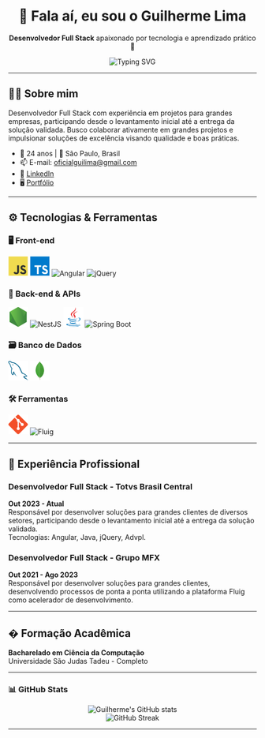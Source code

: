 <h1 align="center">👋 Fala aí, eu sou o Guilherme Lima</h1>

<p align="center">
  <strong>Desenvolvedor Full Stack</strong> apaixonado por tecnologia e aprendizado prático 🚀
</p>

<p align="center">
  <img src="https://readme-typing-svg.demolab.com?font=Fira+Code&pause=1000&color=F97316&center=true&vCenter=true&width=435&lines=Code.+Deploy.+Impact." alt="Typing SVG" />
</p>

---

## 🧑‍💻 Sobre mim

Desenvolvedor Full Stack com experiência em projetos para grandes empresas, participando desde o levantamento inicial até a entrega da solução validada. Busco colaborar ativamente em grandes projetos e impulsionar soluções de excelência visando qualidade e boas práticas.

- 🎂 24 anos | 📍 São Paulo, Brasil  
- 📫 E-mail: [oficialguilima@gmail.com](mailto:oficialguilima@gmail.com)  
- 💼 [LinkedIn](https://www.linkedin.com/in/ogullima/)
- 🖥️ [Portfólio](https://oguilima.github.io/portifoliov2/)

---

## ⚙️ Tecnologias & Ferramentas

### 🖥️ Front-end
<p>
  <img src="https://raw.githubusercontent.com/devicons/devicon/master/icons/javascript/javascript-original.svg" alt="JavaScript" width="40" height="40"/>
  <img src="https://raw.githubusercontent.com/devicons/devicon/master/icons/typescript/typescript-original.svg" alt="TypeScript" width="40" height="40"/>
  <img src="https://angular.io/assets/images/logos/angular/angular.svg" alt="Angular" width="40" height="40"/>
  <img src="https://cdn.worldvectorlogo.com/logos/jquery-1.svg" alt="jQuery" width="40" height="40"/>
</p>

### 🧩 Back-end & APIs
<p>
  <img src="https://raw.githubusercontent.com/devicons/devicon/master/icons/nodejs/nodejs-original.svg" alt="Node.js" width="40" height="40"/>
  <img src="https://nestjs.com/img/logo-small.svg" alt="NestJS" width="40" height="40"/>
  <img src="https://raw.githubusercontent.com/devicons/devicon/master/icons/java/java-original.svg" alt="Java" width="40" height="40"/>
  <img src="https://www.vectorlogo.zone/logos/springio/springio-icon.svg" alt="Spring Boot" width="40" height="40"/>
</p>

### 🗃️ Banco de Dados
<p>
  <img src="https://raw.githubusercontent.com/devicons/devicon/master/icons/mysql/mysql-original.svg" alt="MySQL" width="40" height="40"/>
  <img src="https://raw.githubusercontent.com/devicons/devicon/master/icons/mongodb/mongodb-original.svg" alt="MongoDB" width="40" height="40"/>
</p>

### 🛠️ Ferramentas
<p>
  <img src="https://raw.githubusercontent.com/devicons/devicon/master/icons/git/git-original.svg" alt="Git" width="40" height="40"/>
  <img src="https://avatars.githubusercontent.com/u/9423579?s=200&v=4" alt="Fluig" width="40" height="40"/>
</p>

---

## 💼 Experiência Profissional

### Desenvolvedor Full Stack - Totvs Brasil Central
**Out 2023 - Atual**  
Responsável por desenvolver soluções para grandes clientes de diversos setores, participando desde o levantamento inicial até a entrega da solução validada.  
Tecnologias: Angular, Java, jQuery, Advpl.

### Desenvolvedor Full Stack - Grupo MFX
**Out 2021 - Ago 2023**  
Responsável por desenvolver soluções para grandes clientes, desenvolvendo processos de ponta a ponta utilizando a plataforma Fluig como acelerador de desenvolvimento.

---

## � Formação Acadêmica

**Bacharelado em Ciência da Computação**  
Universidade São Judas Tadeu - Completo

---

### 📊 GitHub Stats

<p align="center">
  <img src="https://github-readme-stats.vercel.app/api?username=oguilima&show_icons=true&theme=tokyonight" alt="Guilherme's GitHub stats" />
  <br/>
  <img src="https://github-readme-streak-stats.herokuapp.com/?user=oguilima&theme=tokyonight" alt="GitHub Streak" />
</p>

---
